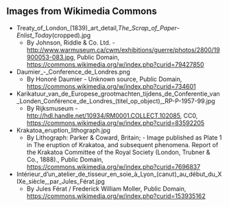 ## Images from Wikimedia Commons
* Treaty_of_London_(1839)_art_detail,_The_Scrap_of_Paper_-_Enlist_Today_(cropped).jpg
  * By Johnson, Riddle & Co. Ltd. - http://www.warmuseum.ca/cwm/exhibitions/guerre/photos/2800/19900053-083.jpg, Public Domain, https://commons.wikimedia.org/w/index.php?curid=79427850
* Daumier_-_Conference_de_Londres.png
  * By Honoré Daumier - Unknown source, Public Domain, https://commons.wikimedia.org/w/index.php?curid=734601
* Karikatuur_van_de_Europese_grootmachten_tijdens_de_Conferentie_van_Londen_Conférence_de_Londres_(titel_op_object),_RP-P-1957-99.jpg
  * By Rijksmuseum - http://hdl.handle.net/10934/RM0001.COLLECT.102085, CC0, https://commons.wikimedia.org/w/index.php?curid=83592205
* Krakatoa_eruption_lithograph.jpg
  * By Lithograph: Parker & Coward, Britain; - Image published as Plate 1 in The eruption of Krakatoa, and subsequent phenomena. Report of the Krakatoa Committee of the Royal Society (London, Trubner & Co., 1888)., Public Domain, https://commons.wikimedia.org/w/index.php?curid=7696837
* Intérieur_d’un_atelier_de_tisseur_en_soie_à_Lyon_(canut)_au_début_du_XIXe_siècle,_par_Jules_Férat.jpg
  * By Jules Férat / Frederick William Moller, Public Domain, https://commons.wikimedia.org/w/index.php?curid=153935162